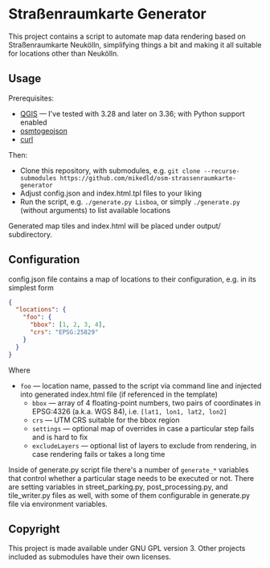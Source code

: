 # Straßenraumkarte Generator

This project contains a script to automate map data rendering based on Straßenraumkarte Neukölln, simplifying things a bit and making it all suitable for locations other than Neukölln.

## Usage

Prerequisites:

* [QGIS](https://qgis.org/) — I've tested with 3.28 and later on 3.36; with Python support enabled
* [osmtogeojson](https://github.com/tyrasd/osmtogeojson)
* [curl](https://curl.se/)

Then:

* Clone this repository, with submodules, e.g. `git clone --recurse-submodules https://github.com/mikedld/osm-strassenraumkarte-generator`
* Adjust config.json and index.html.tpl files to your liking
* Run the script, e.g. `./generate.py Lisboa`, or simply `./generate.py` (without arguments) to list available locations

Generated map tiles and index.html will be placed under output/ subdirectory.

## Configuration

config.json file contains a map of locations to their configuration, e.g. in its simplest form

```json
{
  "locations": {
    "foo": {
      "bbox": [1, 2, 3, 4],
      "crs": "EPSG:25829"
    }
  }
}
```

Where

* `foo` — location name, passed to the script via command line and injected into generated index.html file (if referenced in the template)
  * `bbox` — array of 4 floating-point numbers, two pairs of coordinates in EPSG:4326 (a.k.a. WGS 84), i.e. `[lat1, lon1, lat2, lon2]`
  * `crs` — UTM CRS suitable for the bbox region
  * `settings` — optional map of overrides in case a particular step fails and is hard to fix
  * `excludeLayers` — optional list of layers to exclude from rendering, in case rendering fails or takes a long time

Inside of generate.py script file there's a number of `generate_*` variables that control whether a particular stage needs to be executed or not.
There are setting variables in street_parking.py, post_processing.py, and tile_writer.py files as well, with some of them configurable in generate.py file via environment variables.

## Copyright

This project is made available under GNU GPL version 3.
Other projects included as submodules have their own licenses.
